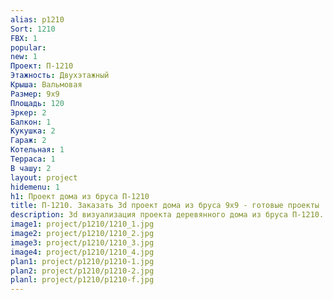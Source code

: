 ```yaml
---
alias: p1210
Sort: 1210
FBX: 1
popular: 
new: 1
Проект: П-1210
Этажность: Двухэтажный
Крыша: Вальмовая
Размер: 9х9
Площадь: 120
Эркер: 2
Балкон: 1
Кукушка: 2
Гараж: 2
Котельная: 1
Терраса: 1
В чашу: 2
layout: project
hidemenu: 1
h1: Проект дома из бруса П-1210
title: П-1210. Заказать 3d проект дома из бруса 9х9 - готовые проекты
description: 3d визуализация проекта деревянного дома из бруса П-1210. Площадь 120 м2, размер 9х9. Вы можете внести любые изменения в проект.
image1: project/p1210/1210_1.jpg
image2: project/p1210/1210_2.jpg
image3: project/p1210/1210_3.jpg
image4: project/p1210/1210_4.jpg
plan1: project/p1210/p1210-1.jpg
plan2: project/p1210/p1210-2.jpg
planl: project/p1210/p1210-f.jpg
---
```

